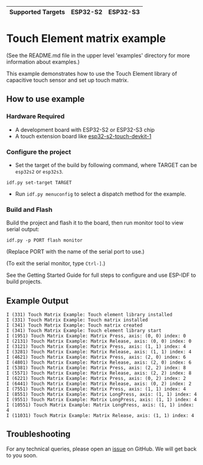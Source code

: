 | Supported Targets | ESP32-S2 | ESP32-S3 |
| ----------------- | -------- | -------- |

# Touch Element matrix example

(See the README.md file in the upper level 'examples' directory for more information about examples.)

This example demonstrates how to use the Touch Element library of capacitive touch sensor and set up touch matrix.

## How to use example

### Hardware Required

* A development board with ESP32-S2 or ESP32-S3 chip
* A touch extension board like [esp32-s2-touch-devkit-1](https://docs.espressif.com/projects/espressif-esp-dev-kits/en/latest/esp32s2/esp32-s2-touch-devkit-1/user_guide.html)

### Configure the project

* Set the target of the build by following command, where TARGET can be `esp32s2` or `esp32s3`.
```
idf.py set-target TARGET
```
* Run `idf.py menuconfig` to select a dispatch method for the example.

### Build and Flash

Build the project and flash it to the board, then run monitor tool to view serial output:

```
idf.py -p PORT flash monitor
```

(Replace PORT with the name of the serial port to use.)

(To exit the serial monitor, type ``Ctrl-]``.)

See the Getting Started Guide for full steps to configure and use ESP-IDF to build projects.

## Example Output

```
I (331) Touch Matrix Example: Touch element library installed
I (331) Touch Matrix Example: Touch matrix installed
I (341) Touch Matrix Example: Touch matrix created
I (341) Touch Matrix Example: Touch element library start
I (1951) Touch Matrix Example: Matrix Press, axis: (0, 0) index: 0
I (2131) Touch Matrix Example: Matrix Release, axis: (0, 0) index: 0
I (3121) Touch Matrix Example: Matrix Press, axis: (1, 1) index: 4
I (3281) Touch Matrix Example: Matrix Release, axis: (1, 1) index: 4
I (4621) Touch Matrix Example: Matrix Press, axis: (2, 0) index: 6
I (4801) Touch Matrix Example: Matrix Release, axis: (2, 0) index: 6
I (5381) Touch Matrix Example: Matrix Press, axis: (2, 2) index: 8
I (5571) Touch Matrix Example: Matrix Release, axis: (2, 2) index: 8
I (6221) Touch Matrix Example: Matrix Press, axis: (0, 2) index: 2
I (6441) Touch Matrix Example: Matrix Release, axis: (0, 2) index: 2
I (7551) Touch Matrix Example: Matrix Press, axis: (1, 1) index: 4
I (8551) Touch Matrix Example: Matrix LongPress, axis: (1, 1) index: 4
I (9551) Touch Matrix Example: Matrix LongPress, axis: (1, 1) index: 4
I (10551) Touch Matrix Example: Matrix LongPress, axis: (1, 1) index: 4
I (11031) Touch Matrix Example: Matrix Release, axis: (1, 1) index: 4
```

## Troubleshooting

For any technical queries, please open an [issue](https://github.com/espressif/esp-idf/issues) on GitHub. We will get back to you soon.
